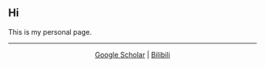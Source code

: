 
## Hi

This is my personal page.

--- 

<center>

[Google Scholar](https://scholar.google.com/citations?user=AcIMYDMAAAAJ) | [Bilibili](https://space.bilibili.com/336230847)

</center>